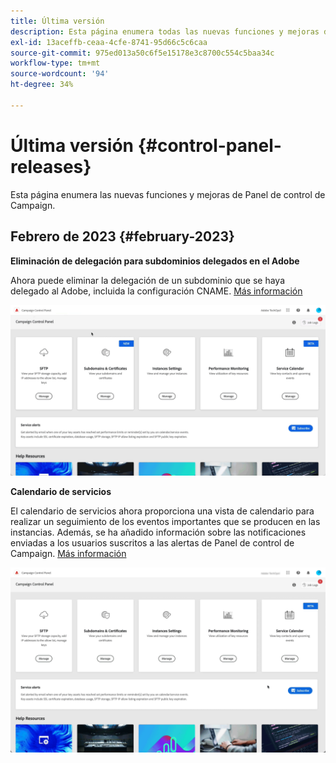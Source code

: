 ```yaml
---
title: Última versión
description: Esta página enumera todas las nuevas funciones y mejoras de Panel de control de Campaign
exl-id: 13aceffb-ceaa-4cfe-8741-95d66c5c6caa
source-git-commit: 975ed013a50c6f5e15178e3c8700c554c5baa34c
workflow-type: tm+mt
source-wordcount: '94'
ht-degree: 34%

---
```


# Última versión {#control-panel-releases}

Esta página enumera las nuevas funciones y mejoras de Panel de control de Campaign.

## Febrero de 2023 {#february-2023}

**Eliminación de delegación para subdominios delegados en el Adobe**

Ahora puede eliminar la delegación de un subdominio que se haya delegado al Adobe, incluida la configuración CNAME. [Más información](../subdomains-certificates/using/remove-delegated-subdomains.md)

![](assets/do-not-localize/gif-delegation.gif)


**Calendario de servicios**

El calendario de servicios ahora proporciona una vista de calendario para realizar un seguimiento de los eventos importantes que se producen en las instancias. Además, se ha añadido información sobre las notificaciones enviadas a los usuarios suscritos a las alertas de Panel de control de Campaign. [Más información](../service-events/service-events.md)

![](assets/do-not-localize/gif-calendar.gif)
